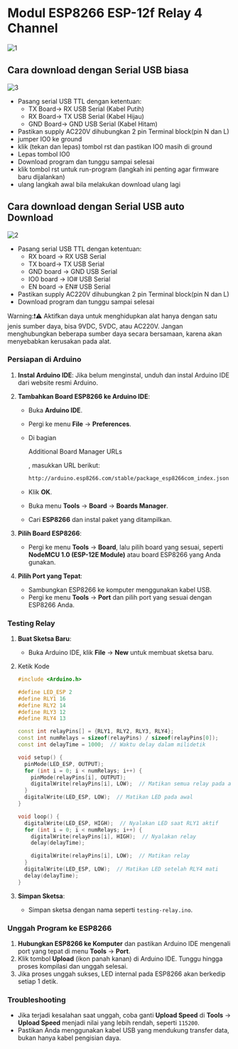 # Modul ESP8266 ESP-12f Relay 4 Channel 

![1](./assets/1.png)

## Cara download dengan Serial USB biasa

![3](./assets/3.png)
- Pasang serial USB TTL dengan ketentuan: 
   - TX Board-> RX USB Serial (Kabel Putih)
   - RX Board-> TX USB Serial (Kabel Hijau)
   - GND Board-> GND USB Serial (Kabel Hitam)
- Pastikan supply AC220V  dihubungkan 2 pin Terminal block(pin N dan L)
- jumper IO0 ke ground 
- klik (tekan dan lepas) tombol rst dan pastikan  IO0 masih di ground
- Lepas tombol IO0
- Download program dan tunggu sampai selesai
- klik tombol rst untuk run-program (langkah ini penting agar firmware baru dijalankan)
- ulang langkah awal bila melakukan download ulang lagi


## Cara download dengan Serial USB auto Download
![2](./assets/2.png)

- Pasang serial USB TTL dengan ketentuan:
    - RX board -> RX USB Serial  
    - TX board-> TX USB Serial 
    - GND board -> GND USB Serial  
    - IO0 board -> IO# USB Serial 
    - EN board -> EN# USB Serial
- Pastikan supply AC220V  dihubungkan 2 pin Terminal block(pin N dan L)
- Download program dan tunggu sampai selesai

Warning:❗⚠️
Aktifkan daya untuk menghidupkan alat hanya dengan satu jenis sumber daya, bisa 9VDC, 5VDC, atau AC220V. Jangan menghubungkan beberapa sumber daya secara bersamaan, karena akan menyebabkan kerusakan pada alat.



### Persiapan di Arduino

1. **Instal Arduino IDE**: Jika belum menginstal, unduh dan instal Arduino IDE dari website resmi Arduino.

2. **Tambahkan Board ESP8266 ke Arduino IDE**:

   - Buka **Arduino IDE**.

   - Pergi ke menu **File** → **Preferences**.

   - Di bagian 

     Additional Board Manager URLs

     , masukkan URL berikut:

     ```bash
     http://arduino.esp8266.com/stable/package_esp8266com_index.json
     ```

   - Klik **OK**.

   - Buka menu **Tools** → **Board** → **Boards Manager**.

   - Cari **ESP8266** dan instal paket yang ditampilkan.

3. **Pilih Board ESP8266**:

   - Pergi ke menu **Tools** → **Board**, lalu pilih board yang sesuai, seperti **NodeMCU 1.0 (ESP-12E Module)** atau board ESP8266 yang Anda gunakan.

4. **Pilih Port yang Tepat**:

   - Sambungkan ESP8266 ke komputer menggunakan kabel USB.
   - Pergi ke menu **Tools** → **Port** dan pilih port yang sesuai dengan ESP8266 Anda.



### Testing Relay

1. **Buat Sketsa Baru**:

   - Buka Arduino IDE, klik **File** → **New** untuk membuat sketsa baru.

2. Ketik Kode 

   ```c++
   #include <Arduino.h>
   
   #define LED_ESP 2
   #define RLY1 16
   #define RLY2 14
   #define RLY3 12
   #define RLY4 13
   
   const int relayPins[] = {RLY1, RLY2, RLY3, RLY4};
   const int numRelays = sizeof(relayPins) / sizeof(relayPins[0]);
   const int delayTime = 1000;  // Waktu delay dalam milidetik
   
   void setup() {
     pinMode(LED_ESP, OUTPUT);
     for (int i = 0; i < numRelays; i++) {
       pinMode(relayPins[i], OUTPUT);
       digitalWrite(relayPins[i], LOW);  // Matikan semua relay pada awal
     }
     digitalWrite(LED_ESP, LOW);  // Matikan LED pada awal
   }
   
   void loop() {
     digitalWrite(LED_ESP, HIGH);  // Nyalakan LED saat RLY1 aktif
     for (int i = 0; i < numRelays; i++) {
       digitalWrite(relayPins[i], HIGH);  // Nyalakan relay
       delay(delayTime);
   
       digitalWrite(relayPins[i], LOW);  // Matikan relay
     }
     digitalWrite(LED_ESP, LOW);  // Matikan LED setelah RLY4 mati
     delay(delayTime);
   }
   
   ```

3. **Simpan Sketsa**:

   - Simpan sketsa dengan nama seperti `testing-relay.ino`.

### Unggah Program ke ESP8266

1. **Hubungkan ESP8266 ke Komputer** dan pastikan Arduino IDE mengenali port yang tepat di menu **Tools** → **Port**.
2. Klik tombol **Upload** (ikon panah kanan) di Arduino IDE. Tunggu hingga proses kompilasi dan unggah selesai.
3. Jika proses unggah sukses, LED internal pada ESP8266 akan berkedip setiap 1 detik.

### Troubleshooting

- Jika terjadi kesalahan saat unggah, coba ganti **Upload Speed** di **Tools** → **Upload Speed** menjadi nilai yang lebih rendah, seperti `115200`.
- Pastikan Anda menggunakan kabel USB yang mendukung transfer data, bukan hanya kabel pengisian daya.